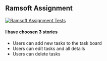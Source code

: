## Ramsoft Assignment

<p>
  <a href="https://github.com/samad/ramsoft-assignment/actions"/>
   <img src="https://github.com/samad/ramsoft-assignment/actions/workflows/ci.yml/badge.svg" alt="Ramsoft Assignment Tests">
  </a>
</h2>


#### I have choosen 3 stories
- Users can add new tasks to the task board
- Users can edit tasks and all details
- Users can delete tasks

